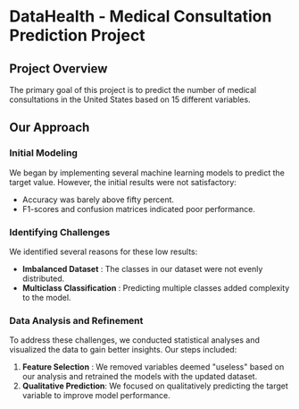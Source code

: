 # DataHealth - Medical Consultation Prediction Project

Project Overview
--

The primary goal of this project is to predict the number of medical consultations in the United States based on 15 different variables.

Our Approach
--

### Initial Modeling

We began by implementing several machine learning models to predict the target value. However, the initial results were not satisfactory:

- Accuracy was barely above fifty percent.
- F1-scores and confusion matrices indicated poor performance.

### Identifying Challenges

We identified several reasons for these low results:

- **Imbalanced Dataset** : The classes in our dataset were not evenly distributed.
- **Multiclass Classification** : Predicting multiple classes added complexity to the model.

### Data Analysis and Refinement

To address these challenges, we conducted statistical analyses and visualized the data to gain better insights. Our steps included:

1. **Feature Selection** : We removed variables deemed "useless" based on our analysis and retrained the models with the updated dataset.
2. **Qualitative Prediction**: We focused on qualitatively predicting the target variable to improve model performance.
